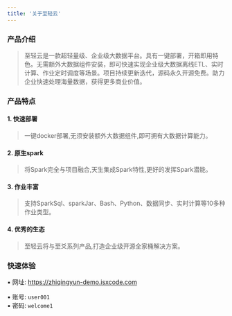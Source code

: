 ```yaml
---
title: '关于至轻云'
---
```


### 产品介绍

> 至轻云是一款超轻量级、企业级大数据平台。具有一键部署，开箱即用特色。无需额外大数据组件安装，即可快速实现企业级大数据离线ETL、实时计算、作业定时调度等场景。项目持续更新迭代，源码永久开源免费。助力企业快速处理海量数据，获得更多商业价值。


### 产品特点

#### 1. 快速部署

> 一键docker部署,无须安装额外大数据组件,即可拥有大数据计算能力。

#### 2. 原生spark

> 将Spark完全与项目融合,天生集成Spark特性,更好的发挥Spark潜能。

#### 3. 作业丰富

> 支持SparkSql、sparkJar、Bash、Python、数据同步、实时计算等10多种作业类型。

#### 4. 优秀的生态

> 至轻云将与至爻系列产品,打造企业级开源全家桶解决方案。

### 快速体验

▪ 网址:  https://zhiqingyun-demo.isxcode.com <div></div>
▪ 账号:  `user001` </br>
▪ 密码:  `welcome1`